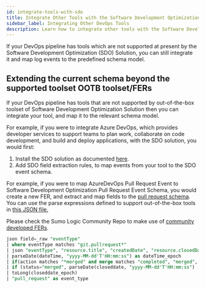```yaml
---
id: integrate-tools-with-sdo
title: Integrate Other Tools with the Software Development Optimization Solution (Optional)
sidebar_label: Integrating Other DevOps Tools
description: Learn how to integrate other tools with the Software Development Optimization Solution.
---
```


If your DevOps pipeline has tools which are not supported at present by the Software Development Optimization (SDO) Solution, you can still integrate it and map log events to the predefined schema model. 

## Extending the current schema beyond the supported toolset OOTB toolset/FERs

If your DevOps pipeline has tools that are not supported by out-of-the-box toolset of Software Development Optimization Solution then you can integrate your tool, and map it to the relevant schema model. 

For example, if you were to integrate Azure DevOps, which provides developer services to support teams to plan work, collaborate on code development, and build and deploy applications, with the SDO solution, you would first:

1. Install the SDO solution as documented [here](install-sdo-app-view-dashboards.md).
1. Add SDO field extraction rules, to map events from your tool to the SDO event schema.

For example, if you were to map AzureDevOps Pull Request Event to Software Development Optimization Pull Request Event Schema, you would create a new FER, and extract and map fields to the [pull request schema](supported-tools-schema.md). You can use the parse expressions defined to support out-of-the-box tools in [this JSON file.](https://github.com/SumoLogic/sumologic-solution-templates/blob/master/software-development-optimization-terraform/sdo_app_artifacts/sdo_fer.json)

Please check the Sumo Logic Community Repo to make use of [community developed FERs](https://github.com/SumoLogic/sumologic-content/tree/master/Software-Development-Optimization).

```sql
json field=_raw "eventType"
| where eventType matches "git.pullrequest*"
| json "eventType", "resource.title", "createdDate", "resource.closedDate", "resource.repository.name", "resource.status" , "resource.url", "resource.lastMergeSourceCommit.commitId", "resource.targetRefName", "resource.createdBy.displayName", "resource.repository.project.name", "resource.reviewers[0].displayName" as action, title, dateTime, closeddate ,repository_name,  merge, link, commit_id, target_branch ,user, service, reviewers nodrop
| parseDate(dateTime, "yyyy-MM-dd'T'HH:mm:ss") as dateTime_epoch
| if(action matches "*merged" and merge matches "completed", "merged", if(action matches "*merged" and merge matches "active", "declined", if (action matches "*created", "created", "other"  ))) as status
| if (status="merged", parseDate(closeddate, "yyyy-MM-dd'T'HH:mm:ss") , 000000000 ) as closeddate_epoch
| toLong(closeddate_epoch)
| "pull_request" as event_type
```

 
